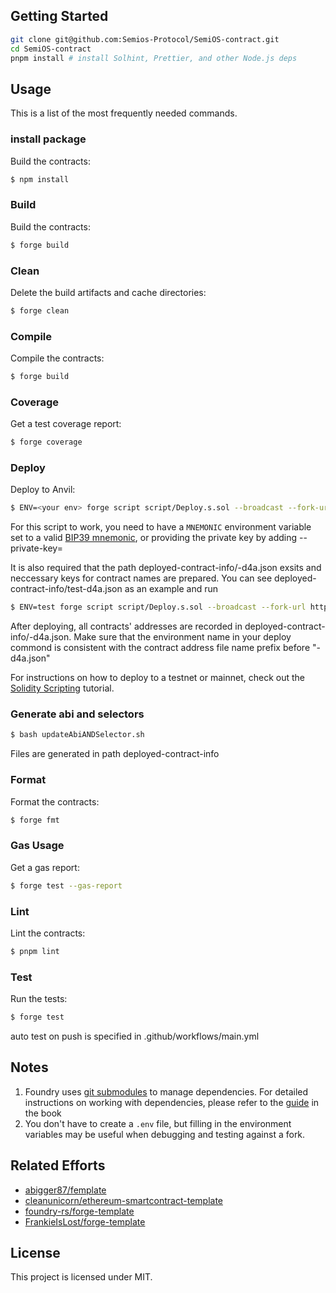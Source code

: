 ## Getting Started

```sh
git clone git@github.com:Semios-Protocol/SemiOS-contract.git
cd SemiOS-contract
pnpm install # install Solhint, Prettier, and other Node.js deps
```

## Usage

This is a list of the most frequently needed commands.

### install package

Build the contracts:

```sh
$ npm install
```

### Build

Build the contracts:

```sh
$ forge build
```

### Clean

Delete the build artifacts and cache directories:

```sh
$ forge clean
```

### Compile

Compile the contracts:

```sh
$ forge build
```

### Coverage

Get a test coverage report:

```sh
$ forge coverage
```

### Deploy

Deploy to Anvil:

```sh
$ ENV=<your env> forge script script/Deploy.s.sol --broadcast --fork-url http://localhost:8545
```

For this script to work, you need to have a `MNEMONIC` environment variable set to a valid
[BIP39 mnemonic](https://iancoleman.io/bip39/), or providing the private key by adding --private-key=<your private key>

It is also required that the path deployed-contract-info/<your env>-d4a.json exsits and neccessary keys for contract
names are prepared. You can see deployed-contract-info/test-d4a.json as an example and run

```sh
$ ENV=test forge script script/Deploy.s.sol --broadcast --fork-url http://localhost:8545
```

After deploying, all contracts' addresses are recorded in deployed-contract-info/<your env>-d4a.json. Make sure that the
environment name in your deploy commond is consistent with the contract address file name prefix before "-d4a.json"

For instructions on how to deploy to a testnet or mainnet, check out the
[Solidity Scripting](https://book.getfoundry.sh/tutorials/solidity-scripting.html) tutorial.

### Generate abi and selectors

```sh
$ bash updateAbiANDSelector.sh
```

Files are generated in path deployed-contract-info

### Format

Format the contracts:

```sh
$ forge fmt
```

### Gas Usage

Get a gas report:

```sh
$ forge test --gas-report
```

### Lint

Lint the contracts:

```sh
$ pnpm lint
```

### Test

Run the tests:

```sh
$ forge test
```

auto test on push is specified in .github/workflows/main.yml

## Notes

1. Foundry uses [git submodules](https://git-scm.com/book/en/v2/Git-Tools-Submodules) to manage dependencies. For
   detailed instructions on working with dependencies, please refer to the
   [guide](https://book.getfoundry.sh/projects/dependencies.html) in the book
2. You don't have to create a `.env` file, but filling in the environment variables may be useful when debugging and
   testing against a fork.

## Related Efforts

- [abigger87/femplate](https://github.com/abigger87/femplate)
- [cleanunicorn/ethereum-smartcontract-template](https://github.com/cleanunicorn/ethereum-smartcontract-template)
- [foundry-rs/forge-template](https://github.com/foundry-rs/forge-template)
- [FrankieIsLost/forge-template](https://github.com/FrankieIsLost/forge-template)

## License

This project is licensed under MIT.

